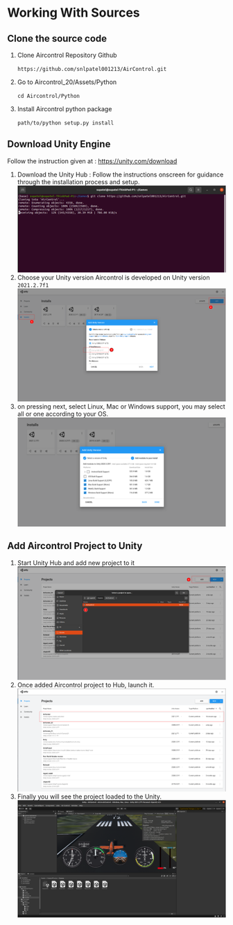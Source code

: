 # Working With Sources

## Clone the source code

1. Clone Aircontrol Repository Github
   
   `https://github.com/snlpatel001213/AirControl.git`
2. Go to Aircontrol_20/Assets/Python

    `cd Aircontrol/Python`

3. Install Aircontrol python package

    `path/to/python setup.py install `

## Download Unity Engine
Follow the instruction given at : https://unity.com/download

1. Download the Unity Hub : 
Follow the instructions onscreen for guidance through the installation process and setup.
![](../images/git_clone.png)
2. Choose your Unity version
Aircontrol is developed on Unity version `2021.2.7f1` 
![](../images/unity_release.png)
3. on pressing next, select Linux, Mac or Windows support, you may select all or one according to your OS. 
![](../images/unity_addons.png) 

## Add Aircontrol Project to Unity
1. Start Unity Hub and add new project to it 
![](../images/unity-select-project.png)
2. Once added Aircontrol project to Hub, launch it.
![](../images/unity_launch.png)
3. Finally you will see the project loaded to the Unity. 
![](../images/unity_new_project.png)
